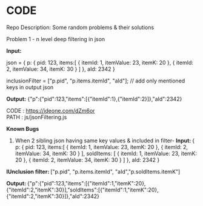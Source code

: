 # CODE
Repo Description: Some random problems & their solutions

Problem 1 - n level deep filtering in json

<b>Input:</b>

json = {
	p: {
		pid: 123,
		items:[ 
		{
			itemId: 1,
			itemValue: 23,
			itemK: 20
		},
		{
			itemId: 2,
			itemValue: 34,
			itemK: 30
		}
		]
	},
	aId: 2342
}


inclusionFilter = ["p.pid", "p.items.itemId", "aId"];  // add only mentioned keys in output json <br/>

<b>Output:</b>
{"p":{"pid":123,"items":[{"itemId":1},{"itemId":2}]},"aId":2342}


CODE : https://ideone.com/dZm6or <br/>
PATH : js/jsonFiltering.js

<b>Known Bugs</b>
1. When 2 sibling json having same key values & included in filter-
<b>Input: </b> {
	p: {
		pid: 123,
		items:[ 
		{
			itemId: 1,
			itemValue: 23,
			itemK: 20
		},
		{
			itemId: 2,
			itemValue: 34,
			itemK: 30
		}
		],
		soldItems: [ 
		{
			itemId: 1,
			itemValue: 23,
			itemK: 20
		},
		{
			itemId: 2,
			itemValue: 34,
			itemK: 30
		}
		]
	},
	aId: 2342
}

<b>IUnclusion filter: </b> ["p.pid", "p.items.itemId", "aId","p.soldItems.itemK"]

<b>Output: </b> {"p":{"pid":123,"items":[{"itemId":1,"itemK":20},{"itemId":2,"itemK":30}],"soldItems":[{"itemId":1,"itemK":20},{"itemId":2,"itemK":30}]},"aId":2342}

